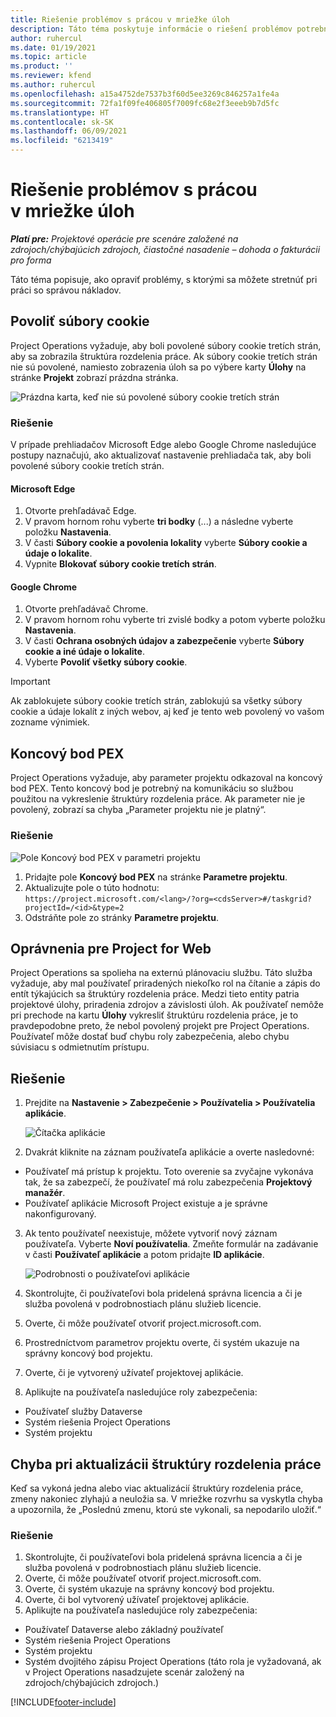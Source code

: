 ```yaml
---
title: Riešenie problémov s prácou v mriežke úloh
description: Táto téma poskytuje informácie o riešení problémov potrebných pri práci v mriežke úloh.
author: ruhercul
ms.date: 01/19/2021
ms.topic: article
ms.product: ''
ms.reviewer: kfend
ms.author: ruhercul
ms.openlocfilehash: a15a4752de7537b3f60d5ee3269c846257a1fe4a
ms.sourcegitcommit: 72fa1f09fe406805f7009fc68e2f3eeeb9b7d5fc
ms.translationtype: HT
ms.contentlocale: sk-SK
ms.lasthandoff: 06/09/2021
ms.locfileid: "6213419"
---
```

# <a name="troubleshoot-working-in-the-task-grid"></a>Riešenie problémov s prácou v mriežke úloh 

_**Platí pre:** Projektové operácie pre scenáre založené na zdrojoch/chýbajúcich zdrojoch, čiastočné nasadenie – dohoda o fakturácii pro forma_

Táto téma popisuje, ako opraviť problémy, s ktorými sa môžete stretnúť pri práci so správou nákladov.

## <a name="enable-cookies"></a>Povoliť súbory cookie

Project Operations vyžaduje, aby boli povolené súbory cookie tretích strán, aby sa zobrazila štruktúra rozdelenia práce. Ak súbory cookie tretích strán nie sú povolené, namiesto zobrazenia úloh sa po výbere karty **Úlohy** na stránke **Projekt** zobrazí prázdna stránka.

![Prázdna karta, keď nie sú povolené súbory cookie tretích strán](media/blankschedule.png)


### <a name="workaround"></a>Riešenie
V prípade prehliadačov Microsoft Edge alebo Google Chrome nasledujúce postupy naznačujú, ako aktualizovať nastavenie prehliadača tak, aby boli povolené súbory cookie tretích strán.

#### <a name="microsoft-edge"></a>Microsoft Edge

1. Otvorte prehľadávač Edge.
2. V pravom hornom rohu vyberte **tri bodky** (...) a následne vyberte položku **Nastavenia**.
3. V časti **Súbory cookie a povolenia lokality** vyberte **Súbory cookie a údaje o lokalite**.
4. Vypnite **Blokovať súbory cookie tretích strán**.

#### <a name="google-chrome"></a>Google Chrome

1. Otvorte prehľadávač Chrome.
2. V pravom hornom rohu vyberte tri zvislé bodky a potom vyberte položku **Nastavenia**.
3. V časti **Ochrana osobných údajov a zabezpečenie** vyberte **Súbory cookie a iné údaje o lokalite**.
4. Vyberte **Povoliť všetky súbory cookie**.

> [!IMPORTANT]
> Ak zablokujete súbory cookie tretích strán, zablokujú sa všetky súbory cookie a údaje lokalít z iných webov, aj keď je tento web povolený vo vašom zozname výnimiek.

## <a name="pex-endpoint"></a>Koncový bod PEX

Project Operations vyžaduje, aby parameter projektu odkazoval na koncový bod PEX. Tento koncový bod je potrebný na komunikáciu so službou použitou na vykreslenie štruktúry rozdelenia práce. Ak parameter nie je povolený, zobrazí sa chyba „Parameter projektu nie je platný“. 

### <a name="workaround"></a>Riešenie
 ![Pole Koncový bod PEX v parametri projektu](media/projectparameter.png)

1. Pridajte pole **Koncový bod PEX** na stránke **Parametre projektu**.
2. Aktualizujte pole o túto hodnotu: `https://project.microsoft.com/<lang>/?org=<cdsServer>#/taskgrid?projectId=/<id>&type=2`
3. Odstráňte pole zo stránky **Parametre projektu**.

## <a name="privileges-for-project-for-the-web"></a>Oprávnenia pre Project for Web

Project Operations sa spolieha na externú plánovaciu službu. Táto služba vyžaduje, aby mal používateľ priradených niekoľko rol na čítanie a zápis do entít týkajúcich sa štruktúry rozdelenia práce. Medzi tieto entity patria projektové úlohy, priradenia zdrojov a závislosti úloh. Ak používateľ nemôže pri prechode na kartu **Úlohy** vykresliť štruktúru rozdelenia práce, je to pravdepodobne preto, že nebol povolený projekt pre Project Operations. Používateľ môže dostať buď chybu roly zabezpečenia, alebo chybu súvisiacu s odmietnutím prístupu.


## <a name="workaround"></a>Riešenie

1. Prejdite na **Nastavenie > Zabezpečenie > Používatelia > Používatelia aplikácie**.  

   ![Čítačka aplikácie](media/applicationuser.jpg)
   
2. Dvakrát kliknite na záznam používateľa aplikácie a overte nasledovné:

 - Používateľ má prístup k projektu. Toto overenie sa zvyčajne vykonáva tak, že sa zabezpečí, že používateľ má rolu zabezpečenia **Projektový manažér**.
 - Používateľ aplikácie Microsoft Project existuje a je správne nakonfigurovaný.
 
3. Ak tento používateľ neexistuje, môžete vytvoriť nový záznam používateľa. Vyberte **Noví používatelia**. Zmeňte formulár na zadávanie v časti **Používateľ aplikácie** a potom pridajte **ID aplikácie**.

   ![Podrobnosti o používateľovi aplikácie](media/applicationuserdetails.jpg)

4. Skontrolujte, či používateľovi bola pridelená správna licencia a či je služba povolená v podrobnostiach plánu služieb licencie.
5. Overte, či môže používateľ otvoriť project.microsoft.com.
6. Prostredníctvom parametrov projektu overte, či systém ukazuje na správny koncový bod projektu.
7. Overte, či je vytvorený užívateľ projektovej aplikácie.
8. Aplikujte na používateľa nasledujúce roly zabezpečenia:

  - Používateľ služby Dataverse
  - Systém riešenia Project Operations
  - Systém projektu

## <a name="error-when-updating-the-work-breakdown-structure"></a>Chyba pri aktualizácii štruktúry rozdelenia práce

Keď sa vykoná jedna alebo viac aktualizácií štruktúry rozdelenia práce, zmeny nakoniec zlyhajú a neuložia sa. V mriežke rozvrhu sa vyskytla chyba a upozornila, že „Poslednú zmenu, ktorú ste vykonali, sa nepodarilo uložiť.“

### <a name="workaround"></a>Riešenie

1. Skontrolujte, či používateľovi bola pridelená správna licencia a či je služba povolená v podrobnostiach plánu služieb licencie.
2. Overte, či môže používateľ otvoriť project.microsoft.com.
3. Overte, či systém ukazuje na správny koncový bod projektu.
4. Overte, či bol vytvorený užívateľ projektovej aplikácie.
5. Aplikujte na používateľa nasledujúce roly zabezpečenia:
  
  - Používateľ Dataverse alebo základný používateľ
  - Systém riešenia Project Operations
  - Systém projektu
  - Systém dvojitého zápisu Project Operations (táto rola je vyžadovaná, ak v Project Operations nasadzujete scenár založený na zdrojoch/chýbajúcich zdrojoch.)


[!INCLUDE[footer-include](../includes/footer-banner.md)]
